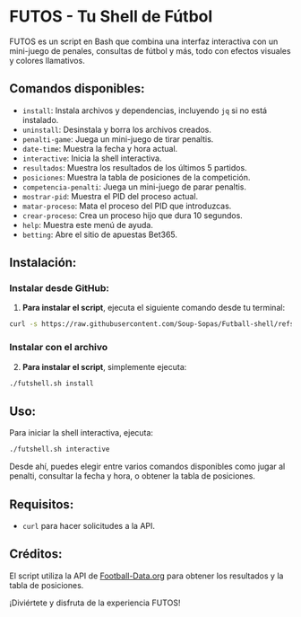 
# FUTOS - Tu Shell de Fútbol

FUTOS es un script en Bash que combina una interfaz interactiva con un mini-juego de penales, consultas de fútbol y más, todo con efectos visuales y colores llamativos.

## Comandos disponibles:
- `install`: Instala archivos y dependencias, incluyendo `jq` si no está instalado.
- `uninstall`: Desinstala y borra los archivos creados.
- `penalti-game`: Juega un mini-juego de tirar penaltis.
- `date-time`: Muestra la fecha y hora actual.
- `interactive`: Inicia la shell interactiva.
- `resultados`: Muestra los resultados de los últimos 5 partidos.
- `posiciones`: Muestra la tabla de posiciones de la competición.
- `competencia-penalti`: Juega un mini-juego de parar penaltis.
- `mostrar-pid`: Muestra el PID del proceso actual.
- `matar-proceso`: Mata el proceso del PID que introduzcas.
- `crear-proceso`: Crea un proceso hijo que dura 10 segundos.
- `help`: Muestra este menú de ayuda.
- `betting`: Abre el sitio de apuestas Bet365.

## Instalación:
### Instalar desde GitHub:

1. **Para instalar el script**, ejecuta el siguiente comando desde tu terminal:
   
```bash
curl -s https://raw.githubusercontent.com/Soup-Sopas/Futball-shell/refs/heads/main/futshell.sh | bash -s install
```

### Instalar con el archivo 

2. **Para instalar el script**, simplemente ejecuta:

```bash
./futshell.sh install
```

## Uso:
Para iniciar la shell interactiva, ejecuta:

```bash
./futshell.sh interactive
```

Desde ahí, puedes elegir entre varios comandos disponibles como jugar al penalti, consultar la fecha y hora, o obtener la tabla de posiciones.

## Requisitos:
- `curl` para hacer solicitudes a la API.

## Créditos:
El script utiliza la API de [Football-Data.org](https://www.football-data.org/) para obtener los resultados y la tabla de posiciones.

¡Diviértete y disfruta de la experiencia FUTOS!
